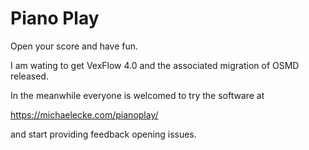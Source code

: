 # Piano Play
Open your score and have fun.

I am wating to get VexFlow 4.0 and the associated migration of OSMD released.

In the meanwhile everyone is welcomed to try the software at

https://michaelecke.com/pianoplay/

and start providing feedback opening issues.
